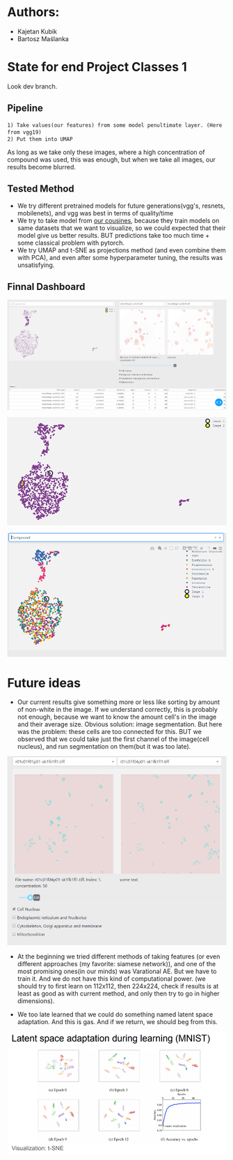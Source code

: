 # Authors:
 - Kajetan Kubik
 - Bartosz Maślanka
 
 # State for end Project Classes 1
Look dev branch.
## Pipeline
    1) Take values(our features) from some model penultimate layer. (Here from vgg19)
    2) Put them into UMAP
 
As long as we take only these images, where a high concentration of compound was used, this was enough, but when we take all images, our results become blurred. 

## Tested Method
- We try different pretrained models for future generations(vgg's, resnets, mobilenets), and vgg was best in terms of quality/time
- We try to take model from [our cousines](https://github.com/Mikikrus/CellPainting-AI/tree/develop), because they train models on same datasets that we want to visualize, so we could expected that their model give us better results. BUT predictions take too much time + some classical problem with pytorch.
- We try UMAP and t-SNE as projections method (and even combine them with PCA), and even after some hyperparameter tuning, the results was unsatisfying.

## Finnal Dashboard

![](./reports/figures/whole.PNG)

![](./reports/figures/graph.PNG)

![](./reports/figures/by_compund.PNG)


 # Future ideas

- Our current results give something more or less like sorting by amount of non-white in the image. If we understand correctly, this is probably not enough, because we want to know the amount cell's in the image and their average size. Obvious solution: image segmentation. But here was the problem: these cells are too connected for this. BUT we observed that we could take just the first channel of the image(cell nucleus), and run segmentation on them(but it was too late).

![](./reports/figures/idea.PNG)

- At the beginning we tried different methods of taking features (or even different approaches (my favorite: siamese network)), and one of the most promising ones(in our minds) was Varational AE. But we have to train it. And we do not have this kind of computational power. (we should try to first learn on 112x112, then 224x224, check if results is at least as good as with current method, and only then try to go in higher dimensions).

- We too late learned that we could do something named latent space adaptation. And this is gas. And if we return, we should beg from this.

![](./reports/figures/latent.png)
